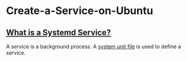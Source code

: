 # Create-a-Service-on-Ubuntu
## [What is a Systemd Service?](https://linuxhandbook.com/create-systemd-services/)
A service is a background process. A [system unit file](https://www.digitalocean.com/community/tutorials/understanding-systemd-units-and-unit-files) is used to define a service.
